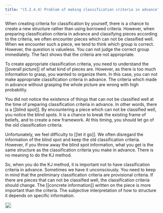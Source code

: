 ```yaml
---
title: "(5.2.4.4) Problem of making classification criteria in advance"
---
```


When creating criteria for classification by yourself, there is a chance to create a new structure rather than using borrowed criteria. However, when preparing classification criteria in advance and classifying pieces according to the criteria, we often encounter pieces which can not be classified well. When we encounter such a piece, we tend to think which group is correct. However, the question is valueless. You can not judge the correct group immediately. The fact shows that the criteria are not appropriate.

To create appropriate classification criteria, you need to understand the [[overall picture]] of what kind of pieces are. However, as there is too much information to grasp, you wanted to organize them. In this case, you can not make appropriate classification criteria in advance. The criteria which made in advance without grasping the whole picture are wrong with high probability.

You did not notice the existence of things that can not be classified well at the time of preparing classification criteria in advance. In other words, there is a [[blind spot]]. By encountering a piece which can not be classified well, you notice the blind spots. It is a chance to break the existing frame of beliefs, and to create a new framework. At this timing, you should let go of the old classification criteria.

Unfortunately, we feel difficulty to [[let it go]]. We often disregard the information of the blind spot and keep the old classification criteria. However, if you throw away the blind spot information, what you get is the same structure as the classification criteria you make in advance. There is no meaning to do the KJ method.

So, when you do the KJ method, it is important not to have classification criteria in advance. Sometimes we have it unconsciously. You need to keep in mind that the preliminary classification criteria are provisional criteria. If there are pieces that can not be classified well, the classification criteria should change. The [[concrete information]] written on the piece is more important than the criteria. The subjective interpretation of how to structure it depends on specific information.

<img src='https://scrapbox.io/api/pages/nishio/en/icon' alt='en.icon' height="19.5"/>